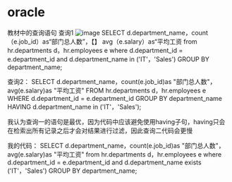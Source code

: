 # oracle
教材中的查询语句
查询1
![image]()
SELECT d.department_name，count（e.job_id）as“部门总人数”，【】
avg（e.salary）as“平均工资
from hr.departments d，hr.employees e
where d.department_id = e.department_id
and d.department_name in ('IT'，'Sales')
GROUP BY department_name;

查询2：
SELECT d.department_name，count(e.job_id)as "部门总人数"，
avg(e.salary)as "平均工资"
FROM hr.departments d，hr.employees e
WHERE d.department_id = e.department_id
GROUP BY department_name
HAVING d.department_name in ('IT'，'Sales');
   
   我认为查询一的语句是最优，因为代码中应该避免使用having子句，having只会在检索出所有记录之后才会对结果进行过滤，因此查询二代码会更慢
   
   
   我的代码：
SELECT d.department_name，count(e.job_id)as "部门总人数"，
avg(e.salary)as "平均工资"
from hr.departments d，hr.employees e
where d.department_id = e.department_id
and d.department_name exists ('IT'，'Sales')
GROUP BY department_name;
   

